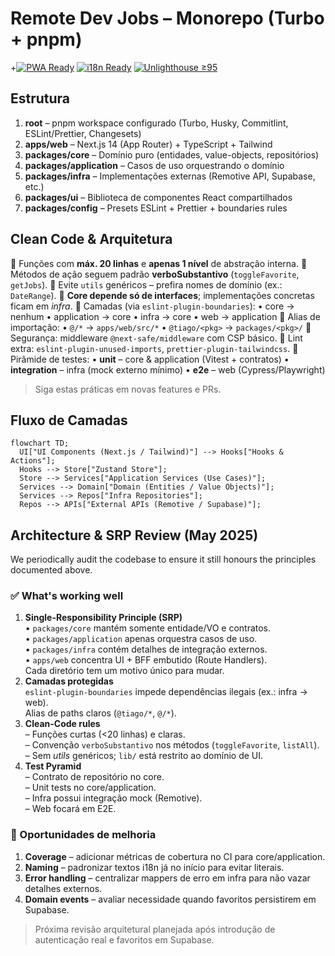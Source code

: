 # Remote Dev Jobs – Monorepo (Turbo + pnpm)
+[![PWA Ready](https://img.shields.io/badge/PWA-ready-brightgreen)](https://web.dev/measure/) [![i18n Ready](https://img.shields.io/badge/i18n-ready-blue)]() [![Unlighthouse ≥95](https://img.shields.io/badge/Unlighthouse-%E2%89%A595-success)]()

## Estrutura

1. **root** – pnpm workspace configurado (Turbo, Husky, Commitlint, ESLint/Prettier, Changesets)
2. **apps/web** – Next.js 14 (App Router) + TypeScript + Tailwind
3. **packages/core** – Domínio puro (entidades, value-objects, repositórios)
4. **packages/application** – Casos de uso orquestrando o domínio
5. **packages/infra** – Implementações externas (Remotive API, Supabase, etc.)
6. **packages/ui** – Biblioteca de componentes React compartilhados
7. **packages/config** – Presets ESLint + Prettier + boundaries rules

## Clean Code & Arquitetura

🔹 Funções com **máx. 20 linhas** e **apenas 1 nível** de abstração interna.
🔹 Métodos de ação seguem padrão **verboSubstantivo** (`toggleFavorite`, `getJobs`).
🔹 Evite `utils` genéricos – prefira nomes de domínio (ex.: `DateRange`).
🔹 **Core depende só de interfaces**; implementações concretas ficam em *infra*.
🔹 Camadas (via `eslint-plugin-boundaries`):
   • core → nenhum
   • application → core
   • infra → core
   • web → application
🔹 Alias de importação:
   • `@/*` → `apps/web/src/*`
   • `@tiago/<pkg>` → `packages/<pkg>/`
🔹 Segurança: middleware `@next-safe/middleware` com CSP básico.
🔹 Lint extra: `eslint-plugin-unused-imports`, `prettier-plugin-tailwindcss`.
🔹 Pirâmide de testes:
   • **unit** – core & application (Vitest + contratos)
   • **integration** – infra (mock externo mínimo)
   • **e2e** – web (Cypress/Playwright)

> Siga estas práticas em novas features e PRs.

## Fluxo de Camadas

```mermaid
flowchart TD;
  UI["UI Components (Next.js / Tailwind)"] --> Hooks["Hooks & Actions"];
  Hooks --> Store["Zustand Store"];
  Store --> Services["Application Services (Use Cases)"];
  Services --> Domain["Domain (Entities / Value Objects)"];
  Services --> Repos["Infra Repositories"];
  Repos --> APIs["External APIs (Remotive / Supabase)"];
``` 

## Architecture & SRP Review (May 2025)

We periodically audit the codebase to ensure it still honours the principles documented above.

### ✅ What's working well
1. **Single-Responsibility Principle (SRP)**  
   • `packages/core` mantém somente entidade/VO e contratos.  
   • `packages/application` apenas orquestra casos de uso.  
   • `packages/infra` contém detalhes de integração externos.  
   • `apps/web` concentra UI + BFF embutido (Route Handlers).  
   Cada diretório tem um motivo único para mudar.
2. **Camadas protegidas**  
   `eslint-plugin-boundaries` impede dependências ilegais (ex.: infra → web).  
   Alias de paths claros (`@tiago/*`, `@/*`).
3. **Clean-Code rules**  
   – Funções curtas (<20 linhas) e claras.  
   – Convenção `verboSubstantivo` nos métodos (`toggleFavorite`, `listAll`).  
   – Sem *utils* genéricos; `lib/` está restrito ao domínio de UI.
4. **Test Pyramid**  
   – Contrato de repositório no core.  
   – Unit tests no core/application.  
   – Infra possui integração mock (Remotive).  
   – Web focará em E2E.

### 🚧 Oportunidades de melhoria
1. **Coverage** – adicionar métricas de cobertura no CI para core/application.
2. **Naming** – padronizar textos i18n já no início para evitar literais.
3. **Error handling** – centralizar mappers de erro em infra para não vazar detalhes externos.
4. **Domain events** – avaliar necessidade quando favoritos persistirem em Supabase.

> Próxima revisão arquitetural planejada após introdução de autenticação real e favoritos em Supabase. 